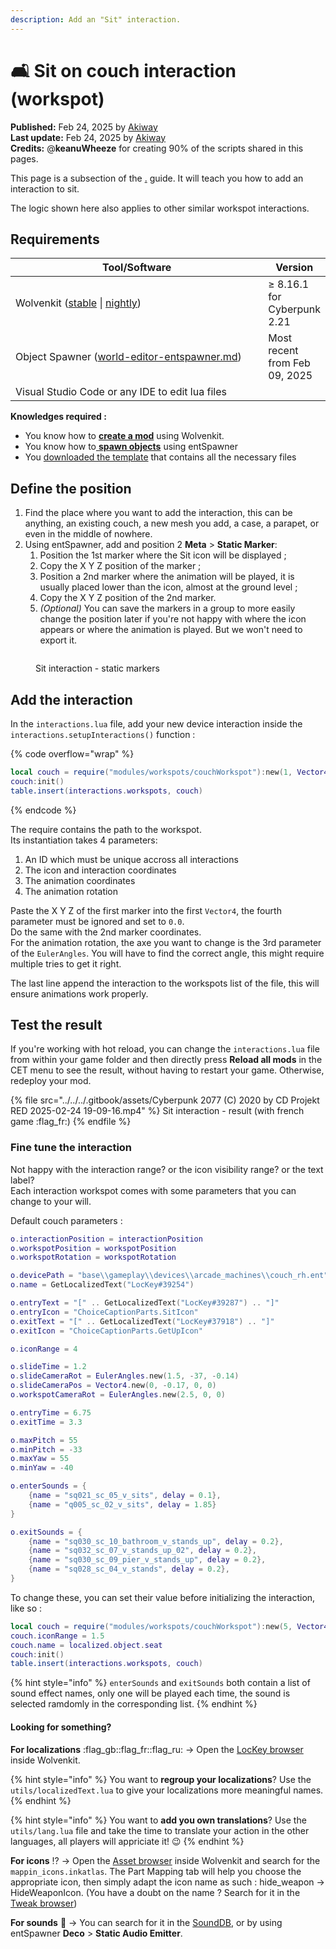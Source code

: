 ```yaml
---
description: Add an "Sit" interaction.
---
```


# 🛋️ Sit on couch interaction (workspot)

**Published:** Feb 24, 2025 by [Akiway](https://app.gitbook.com/u/2021vbDrMKZ0TbHeIx2wzPyAYtl2 "mention")\
**Last update:** Feb 24, 2025 by [Akiway](https://app.gitbook.com/u/2021vbDrMKZ0TbHeIx2wzPyAYtl2 "mention")\
**Credits:** @**keanuWheeze** for creating 90% of the scripts shared in this pages.

This page is a subsection of the [.](./ "mention") guide. It will teach you how to add an interaction to sit.

The logic shown here also applies to other similar workspot interactions.

## Requirements

<table><thead><tr><th width="430">Tool/Software</th><th>Version</th></tr></thead><tbody><tr><td>Wolvenkit (<a href="https://github.com/WolvenKit/Wolvenkit/issues">stable</a> | <a href="https://github.com/WolvenKit/WolvenKit-nightly-releases/releases">nightly</a>)</td><td>≥ 8.16.1 for Cyberpunk 2.21</td></tr><tr><td>Object Spawner (<a data-mention href="../world-editor-entspawner.md">world-editor-entspawner.md</a>)</td><td>Most recent from Feb 09, 2025</td></tr><tr><td>Visual Studio Code or any IDE to edit lua files</td><td></td></tr></tbody></table>

**Knowledges required :**&#x20;

* You know how to [**create a mod**](https://wiki.redmodding.org/wolvenkit/getting-started/creating-a-mod) using Wolvenkit.
* You know how to[ **spawn objects**](../world-editor-entspawner.md) using entSpawner
* You [downloaded the template](./#download-the-template) that contains all the necessary files

## Define the position

1. Find the place where you want to add the interaction, this can be anything, an existing couch, a new mesh you add, a case, a parapet, or even in the middle of nowhere.
2. Using entSpawner, add and position 2 **Meta** > **Static Marker**:
   1. Position the 1st marker where the Sit icon will be displayed ;
   2. Copy the X Y Z position of the marker ;
   3. Position a 2nd marker where the animation will be played, it is usually placed lower than the icon, almost at the ground level ;
   4. Copy the X Y Z position of the 2nd marker.
   5. _(Optional)_ You can save the markers in a group to more easily change the position later if you're not happy with where the icon appears or where the animation is played. But we won't need to export it.

<figure><img src="../../../.gitbook/assets/Sit-interaction-static-marker.png" alt=""><figcaption><p>Sit interaction - static markers</p></figcaption></figure>

## Add the interaction

In the `interactions.lua` file, add your new device interaction inside the `interactions.setupInteractions()` function :&#x20;

{% code overflow="wrap" %}
```lua
local couch = require("modules/workspots/couchWorkspot"):new(1, Vector4.new(1803.76, 2260.53, 180.74, 0.0), Vector4.new(1803.76, 2260.53, 180.34, 0.0), EulerAngles.new(0, 0, 160))
couch:init()
table.insert(interactions.workspots, couch)
```
{% endcode %}

The require contains the path to the workspot.\
Its instantiation takes 4 parameters:

1. An ID which must be unique accross all interactions
2. The icon and interaction coordinates
3. The animation coordinates
4. The animation rotation

Paste the X Y Z of the first marker into the first `Vector4`, the fourth parameter must be ignored and set to `0.0`.\
Do the same with the 2nd marker coordinates.\
For the animation rotation, the axe you want to change is the 3rd parameter of the `EulerAngles`. You will have to find the correct angle, this might require multiple tries to get it right.

The last line append the interaction to the workspots list of the file, this will ensure animations work properly.

## Test the result

If you're working with hot reload, you can change the `interactions.lua` file from within your game folder and then directly press **Reload all mods** in the CET menu to see the result, without having to restart your game. Otherwise, redeploy your mod.

{% file src="../../../.gitbook/assets/Cyberpunk 2077 (C) 2020 by CD Projekt RED 2025-02-24 19-09-16.mp4" %}
Sit interaction - result (with french game :flag\_fr:)
{% endfile %}

### Fine tune the interaction

Not happy with the interaction range? or the icon visibility range? or the text label?\
Each interaction workspot comes with some parameters that you can change to your will.

Default couch parameters :&#x20;

```lua
o.interactionPosition = interactionPosition
o.workspotPosition = workspotPosition
o.workspotRotation = workspotRotation

o.devicePath = "base\\gameplay\\devices\\arcade_machines\\couch_rh.ent"
o.name = GetLocalizedText("LocKey#39254")

o.entryText = "[" .. GetLocalizedText("LocKey#39287") .. "]"
o.entryIcon = "ChoiceCaptionParts.SitIcon"
o.exitText = "[" .. GetLocalizedText("LocKey#37918") .. "]"
o.exitIcon = "ChoiceCaptionParts.GetUpIcon"

o.iconRange = 4

o.slideTime = 1.2
o.slideCameraRot = EulerAngles.new(1.5, -37, -0.14)
o.slideCameraPos = Vector4.new(0, -0.17, 0, 0)
o.workspotCameraRot = EulerAngles.new(2.5, 0, 0)

o.entryTime = 6.75
o.exitTime = 3.3

o.maxPitch = 55
o.minPitch = -33
o.maxYaw = 55
o.minYaw = -40

o.enterSounds = {
    {name = "sq021_sc_05_v_sits", delay = 0.1},
    {name = "q005_sc_02_v_sits", delay = 1.85}
}

o.exitSounds = {
    {name = "sq030_sc_10_bathroom_v_stands_up", delay = 0.2},
    {name = "sq032_sc_07_v_stands_up_02", delay = 0.2},
    {name = "sq030_sc_09_pier_v_stands_up", delay = 0.2},
    {name = "sq028_sc_04_v_stands", delay = 0.2},
}
```

To change these, you can set their value before initializing the interaction, like so :&#x20;

```lua
local couch = require("modules/workspots/couchWorkspot"):new(5, Vector4.new(1803.76, 2260.53, 180.74, 0.0), Vector4.new(1803.76, 2260.53, 180.34, 0.0), EulerAngles.new(0, 0, 160))
couch.iconRange = 1.5
couch.name = localized.object.seat
couch:init()
table.insert(interactions.workspots, couch)
```

{% hint style="info" %}
`enterSounds` and `exitSounds` both contain a list of sound effect names, only one will be played each time, the sound is selected ramdomly in the corresponding list.
{% endhint %}

#### Looking for something?

**For localizations** :flag\_gb::flag\_fr::flag\_ru: -> Open the [LocKey browser](https://wiki.redmodding.org/wolvenkit/wolvenkit-app/editor/lockey-browser) inside Wolvenkit.

{% hint style="info" %}
You want to **regroup your localizations**? Use the `utils/localizedText.lua` to give your localizations more meaningful names.
{% endhint %}

{% hint style="info" %}
You want to **add you own translations**? Use the `utils/lang.lua` file and take the time to translate your action in the other languages, all players will appriciate it! :wink:
{% endhint %}

**For icons** :interrobang: -> Open the [Asset browser](https://wiki.redmodding.org/wolvenkit/wolvenkit-app/editor/asset-browser) inside Wolvenkit and search for the `mappin_icons.inkatlas`. The Part Mapping tab will help you choose the appropriate icon, then simply adapt the icon name as such : hide\_weapon -> HideWeaponIcon. (You have a doubt on the name ? Search for it in the [Tweak browser](https://wiki.redmodding.org/wolvenkit/wolvenkit-app/editor/tweak-browser))

**For sounds** :trumpet: -> You can search for it in the [SoundDB](https://sounddb.redmodding.org/), or by using entSpawner **Deco** > **Static Audio Emitter**.
